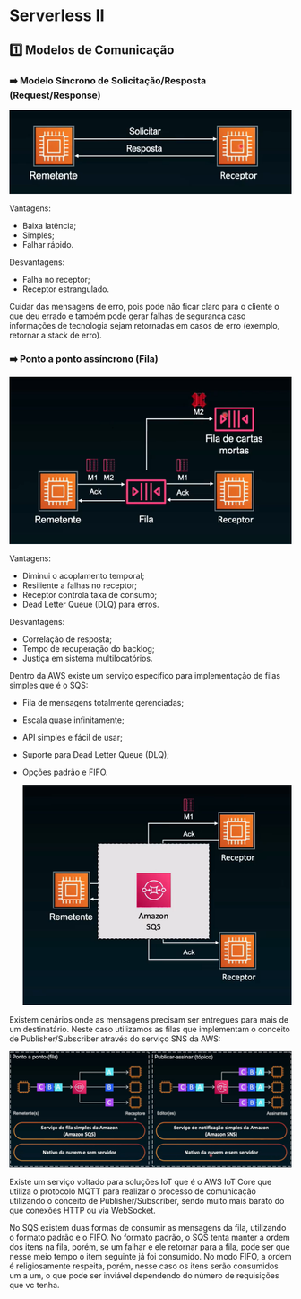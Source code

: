 # Serverless II

## :one: Modelos de Comunicação

### :arrow_right: Modelo Síncrono de Solicitação/Resposta (Request/Response)

![Modelo de Comunicação Request/Response](Imagens/Modelos%20de%20Comunicação%20-%20Request%20e%20Response.png)

Vantagens:

- Baixa latência;
- Simples;
- Falhar rápido.

Desvantagens:

- Falha no receptor;
- Receptor estrangulado.

Cuidar das mensagens de erro, pois pode não ficar claro para o cliente o que deu errado e também pode gerar falhas de segurança caso informações de tecnologia sejam retornadas em casos de erro (exemplo, retornar a stack de erro).

### :arrow_right: Ponto a ponto assíncrono (Fila)

![Modelo de Comunicação Fila](Imagens/Modelos%20de%20Comunicação%20-%20Fila.png)

Vantagens:

- Diminui o acoplamento temporal;
- Resiliente a falhas no receptor;
- Receptor controla taxa de consumo;
- Dead Letter Queue (DLQ) para erros.

Desvantagens:

- Correlação de resposta;
- Tempo de recuperação do backlog;
- Justiça em sistema multilocatórios.

Dentro da AWS existe um serviço específico para implementação de filas simples que é o SQS:

- Fila de mensagens totalmente gerenciadas;
- Escala quase infinitamente;
- API simples e fácil de usar;
- Suporte para Dead Letter Queue (DLQ);
- Opções padrão e FIFO.

  ![Filas na AWS com SQS](Imagens/Filas%20na%20AWS%20com%20SQS.png)

Existem cenários onde as mensagens precisam ser entregues para mais de um destinatário. Neste caso utilizamos as filas que implementam o conceito de Publisher/Subscriber através do serviço SNS da AWS:

![Formas de implementação de filas](Imagens/Formas%20de%20implementação%20de%20filas.png)

Existe um serviço voltado para soluções IoT que é o AWS IoT Core que utiliza o protocolo MQTT para realizar o processo de comunicação utilizando o conceito de Publisher/Subscriber, sendo muito mais barato do que conexões HTTP ou via WebSocket.

No SQS existem duas formas de consumir as mensagens da fila, utilizando o formato padrão e o FIFO. No formato padrão, o SQS tenta manter a ordem dos itens na fila, porém, se um falhar e ele retornar para a fila, pode ser que nesse meio tempo o item seguinte já foi consumido. No modo FIFO, a ordem é religiosamente respeita, porém, nesse caso os itens serão consumidos um a um, o que pode ser inviável dependendo do número de requisições que vc tenha.

